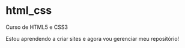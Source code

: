 # html_css
 Curso de HTML5 e CSS3

Estou aprendendo a criar sites e agora vou gerenciar meu repositório!